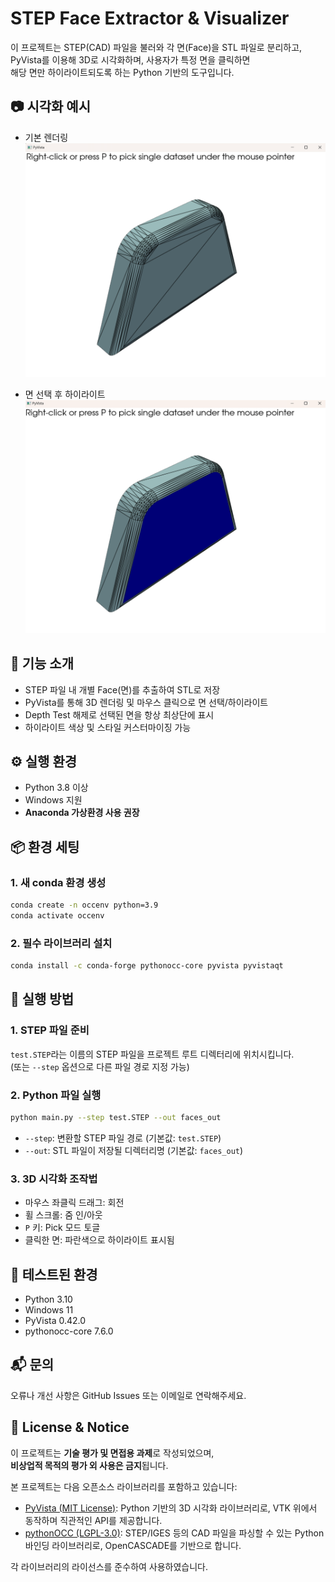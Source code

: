 # STEP Face Extractor & Visualizer

이 프로젝트는 STEP(CAD) 파일을 불러와 각 면(Face)을 STL 파일로 분리하고,  
PyVista를 이용해 3D로 시각화하며, 사용자가 특정 면을 클릭하면  
해당 면만 하이라이트되도록 하는 Python 기반의 도구입니다.





## 📷 시각화 예시

- 기본 렌더링  
  ![기본 뷰](before.png)

- 면 선택 후 하이라이트  
  ![하이라이트 뷰](after.png)






## 📌 기능 소개

- STEP 파일 내 개별 Face(면)를 추출하여 STL로 저장
- PyVista를 통해 3D 렌더링 및 마우스 클릭으로 면 선택/하이라이트
- Depth Test 해제로 선택된 면을 항상 최상단에 표시
- 하이라이트 색상 및 스타일 커스터마이징 가능





## ⚙️ 실행 환경

- Python 3.8 이상  
- Windows 지원  
- **Anaconda 가상환경 사용 권장**





## 📦 환경 세팅

### 1. 새 conda 환경 생성

```bash
conda create -n occenv python=3.9
conda activate occenv
```

### 2. 필수 라이브러리 설치

```bash
conda install -c conda-forge pythonocc-core pyvista pyvistaqt
```





## 🚀 실행 방법

### 1. STEP 파일 준비

`test.STEP`라는 이름의 STEP 파일을 프로젝트 루트 디렉터리에 위치시킵니다.  
(또는 `--step` 옵션으로 다른 파일 경로 지정 가능)

### 2. Python 파일 실행

```bash
python main.py --step test.STEP --out faces_out
```

- `--step`: 변환할 STEP 파일 경로 (기본값: `test.STEP`)  
- `--out`: STL 파일이 저장될 디렉터리명 (기본값: `faces_out`)

### 3. 3D 시각화 조작법

- 마우스 좌클릭 드래그: 회전  
- 휠 스크롤: 줌 인/아웃  
- `P` 키: Pick 모드 토글  
- 클릭한 면: 파란색으로 하이라이트 표시됨





## 🧪 테스트된 환경

- Python 3.10  
- Windows 11  
- PyVista 0.42.0  
- pythonocc-core 7.6.0  





## 📬 문의

오류나 개선 사항은 GitHub Issues 또는 이메일로 연락해주세요.





## 📝 License & Notice

이 프로젝트는 **기술 평가 및 면접용 과제**로 작성되었으며,  
**비상업적 목적의 평가 외 사용은 금지**됩니다.

본 프로젝트는 다음 오픈소스 라이브러리를 포함하고 있습니다:

- [PyVista (MIT License)](https://github.com/pyvista/pyvista): Python 기반의 3D 시각화 라이브러리로, VTK 위에서 동작하며 직관적인 API를 제공합니다.
- [pythonOCC (LGPL-3.0)](https://github.com/tpaviot/pythonocc-core): STEP/IGES 등의 CAD 파일을 파싱할 수 있는 Python 바인딩 라이브러리로, OpenCASCADE를 기반으로 합니다.

각 라이브러리의 라이선스를 준수하여 사용하였습니다.
